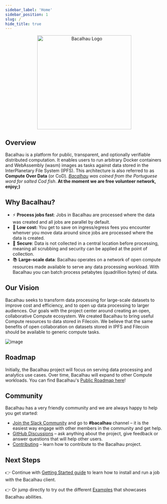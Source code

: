 ```yaml
---
sidebar_label: 'Home'
sidebar_position: 1
slug: /
hide_title: true
---
```


<p align="center">
<img src="img/bacalhau-horizontal.jpg" alt="Bacalhau Logo" width="300" />
</p>

## Overview

Bacalhau is a platform for public, transparent, and optionally verifiable distributed computation. It enables users to run arbitrary Docker containers and WebAssembly (wasm) images as tasks against data stored in the InterPlanetary File System (IPFS). This architecture is also referred to as **Compute Over Data** (or CoD). _[Bacalhau](https://translate.google.com/?sl=pt&tl=en&text=bacalhau&op=translate) was coined from the Portuguese word for salted Cod fish_.  **At the moment we are free volunteer network, enjoy;)** 

## Why Bacalhau?

- ⚡️ **Process jobs fast**: Jobs in Bacalhau are processed where the data was created and all jobs are parallel by default.
- 💸 **Low cost:** You get to save on ingress/egress fees you encounter whenver you move data around since jobs are processed where the data is created.
- 🔐 **Secure**: Data is not collected in a central location before processing, meaning all scrubbing and security can be applied at the point of collection.
- 📚 **Large-scale data**: Bacalhau operates on a network of open compute resources made available to serve any data processing workload. With Bacalhau you can batch process petabytes (quadrillion bytes) of data.

## Our Vision

Bacalhau seeks to transform data processing for large-scale datasets to improve cost and efficiency, and to open up data processing to larger audiences. Our goals with the project center around creating an open, collaborative Compute ecosystem. We created Bacalhau to bring useful Compute resources to data stored in Filecoin. We believe that the same benefits of open collaboration on datasets stored in IPFS and Filecoin should be available to generic compute tasks.

![image](/img/bacalhau-high-level-view.png)

## Roadmap

Initially, the Bacalhau project will focus on serving data processing and analytics use cases. Over time, Bacalhau will expand to other Compute workloads. You can find Bacalhau's [Public Roadmap here](https://www.starmaps.app/roadmap/github.com/filecoin-project/bacalhau/issues/115)!

## Community

Bacalhau has a very friendly community and we are always happy to help you get started:

- [Join the Slack Community](https://filecoin.io/slack) and go to **#bacalhau** channel – it is the easiest way engage with other members in the community and get help.
- [GitHub Discussions](https://github.com/filecoin-project/bacalhau/discussions) – ask anything about the project, give feedback or answer questions that will help other users.
- [Contributing](https://docs.bacalhau.org/community/ways-to-contribute) – learn how to contribute to the Bacalhau project.

## Next Steps

👉 Continue with [Getting Started guide](https://docs.bacalhau.org/getting-started/installation) to learn how to install and run a job with the Bacalhau client.

👉 Or jump directly to try out the different [Examples](examples/index.md) that showcases Bacalhau abilities.
